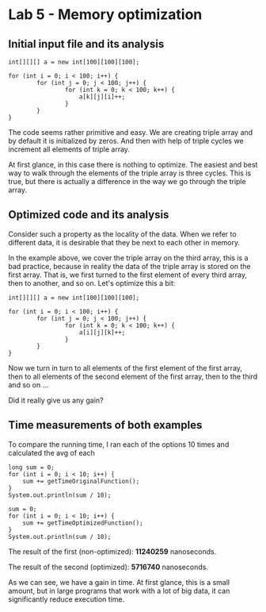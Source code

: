 # Lab 5 - Memory optimization
## Initial input file and its analysis

```
int[][][] a = new int[100][100][100];

for (int i = 0; i < 100; i++) {
        for (int j = 0; j < 100; j++) {
                for (int k = 0; k < 100; k++) {
                    a[k][j][i]++;
                }
        }
}
```

The code seems rather primitive and easy. We are creating triple array and
by default it is initialized by zeros. And then with help of triple cycles
we increment all elements of triple array.

At first glance, in this case there is nothing to optimize. The easiest and 
best way to walk through the elements of the triple array is three cycles. This is true, 
but there is actually a difference in the way we go through the triple array.

## Optimized code and its analysis

Consider such a property as the locality of the data. When we refer to different data, 
it is desirable that they be next to each other in memory.

In the example above, we cover the triple array on the third array, this is a bad practice,
 because in reality the data of the triple array is stored on the first array. That is, we 
 first turned to the first element of every third array, then to another, and so on. Let's optimize this a bit:
 
```
int[][][] a = new int[100][100][100];

for (int i = 0; i < 100; i++) {
        for (int j = 0; j < 100; j++) {
                for (int k = 0; k < 100; k++) {
                    a[i][j][k]++;
                }
        }
}
```

Now we turn in turn to all elements of the first element of the first array, 
then to all elements of the second element of the first array, then to the third and so on ...

Did it really give us any gain?

## Time measurements of both examples

To compare the running time, I ran each of the options 10 times and calculated the avg of each

```
long sum = 0;
for (int i = 0; i < 10; i++) {
    sum += getTimeOriginalFunction();
}
System.out.println(sum / 10);

sum = 0;
for (int i = 0; i < 10; i++) {
    sum += getTimeOptimizedFunction();
}
System.out.println(sum / 10);
```

The result of the first (non-optimized): **11240259** nanoseconds.

The result of the second (optimized): **5716740** nanoseconds.

As we can see, we have a gain in time. At first glance, this is a small amount, but in large
 programs that work with a lot of big data, it can significantly reduce execution time.